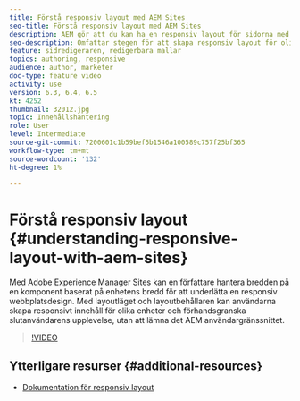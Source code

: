 ```yaml
---
title: Förstå responsiv layout med AEM Sites
seo-title: Förstå responsiv layout med AEM Sites
description: AEM gör att du kan ha en responsiv layout för sidorna med komponenten Layoutbehållare. Med den responsiva layouten kan innehållsförfattarna skapa responsivt innehåll för olika enheter och förhandsgranska användarupplevelsen i AEM.
seo-description: Omfattar stegen för att skapa responsiv layout för olika enheter
feature: sidredigeraren, redigerbara mallar
topics: authoring, responsive
audience: author, marketer
doc-type: feature video
activity: use
version: 6.3, 6.4, 6.5
kt: 4252
thumbnail: 32012.jpg
topic: Innehållshantering
role: User
level: Intermediate
source-git-commit: 7200601c1b59bef5b1546a100589c757f25bf365
workflow-type: tm+mt
source-wordcount: '132'
ht-degree: 1%

---
```



# Förstå responsiv layout {#understanding-responsive-layout-with-aem-sites}

Med Adobe Experience Manager Sites kan en författare hantera bredden på en komponent baserat på enhetens bredd för att underlätta en responsiv webbplatsdesign. Med layoutläget och layoutbehållaren kan användarna skapa responsivt innehåll för olika enheter och förhandsgranska slutanvändarens upplevelse, utan att lämna det AEM användargränssnittet.

>[!VIDEO](https://video.tv.adobe.com/v/32012?quality=12&learn=on)

## Ytterligare resurser {#additional-resources}

* [Dokumentation för responsiv layout](https://experienceleague.adobe.com/docs/experience-manager-65/authoring/siteandpage/responsive-layout.html)
